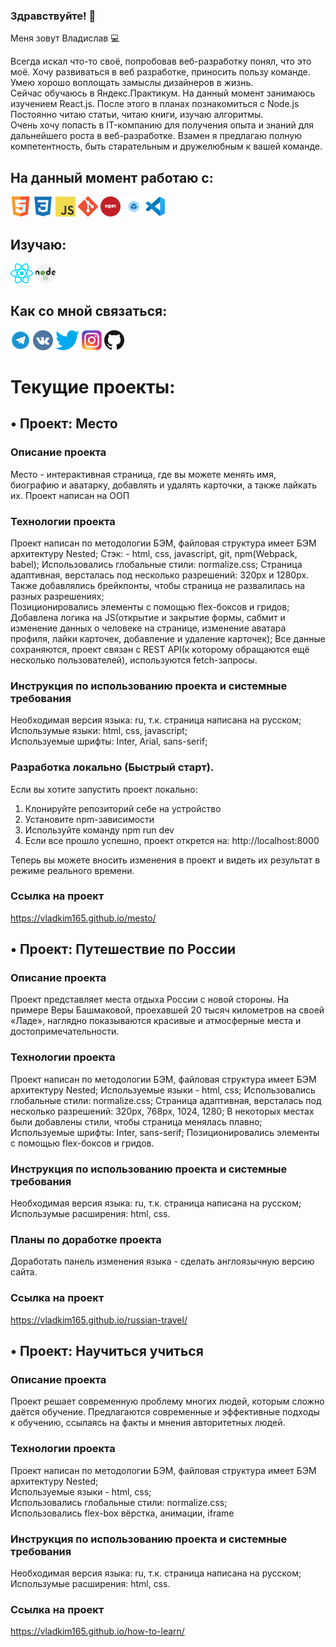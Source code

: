 ### Здравствуйте! 👋

Меня зовут Владислав 💻

Всегда искал что-то своё, попробовав веб-разработку понял, что это моё. Хочу развиваться в веб разработке, приносить пользу команде. Умею хорошо воплощать замыслы дизайнеров в жизнь.  
Сейчас обучаюсь в Яндекс.Практикум. На данный момент занимаюсь изучением React.js. После этого в планах познакомиться с Node.js  
Постоянно читаю статьи, читаю книги, изучаю алгоритмы.  
Очень хочу попасть в IT-компанию для получения опыта и знаний для дальнейшего роста в веб-разработке. Взамен я предлагаю полную компетентность, быть старательным и дружелюбным к вашей команде.

## На данный момент работаю с:
[![html5](./images/html5.png)](https://www.w3.org/html/)
[![css3](./images/css3.png)](https://www.w3schools.com/css/)
[![JavaScript](./images/javascript.png)](https://developer.mozilla.org/en-US/docs/Web/JavaScript)
[![git](./images/git.png)](https://git-scm.com/)
[![npm](./images/npm.png)](https://www.npmjs.com/)
[![Webpack](./images/webpack.png)](https://webpack.js.org/)
[![VSCode](./images/vscode.png)](https://code.visualstudio.com/)

## Изучаю:
[![React.js](./images/react.png)](https://reactjs.org/)
[![Nodejs](./images/nodejs.png)](https://nodejs.org/en/)

## Как со мной связаться:
[![Telegram](./images/telegram.png)](https://t.me/vladkim165)
[![VK](./images/vk.png)](https://vk.com/ashestoashes1)
[![Twitter](./images/twitter.png)](https://twitter.com/kimkimushka1)
[![Instagram](./images/instagram.png)](https://www.instagram.com/hatedxx1/)
[![GitHub](./images/github.png)](https://github.com/vladkim165/vladkim165)
  
# Текущие проекты:  
## • Проект: Место  
### Описание проекта  
Место - интерактивная страница, где вы можете менять имя, биографию и аватарку, добавлять и удалять карточки, а также лайкать их. 
Проект написан на ООП
### Технологии проекта  
Проект написан по методологии БЭМ, файловая структура имеет БЭМ архитектуру Nested; 
Стэк: - html, css, javascript, git, npm(Webpack, babel);
Использовались глобальные стили: normalize.css; 
Страница адаптивная, версталась под несколько разрешений: 320px и 1280px. Также добавлялись брейкпонты, чтобы страница не развалилась на разных разрешениях;   
Позиционировались элементы с помощью flex-боксов и гридов;  
Добавлена логика на JS(открытие и закрытие формы, сабмит и изменение данных о человеке на странице, изменение аватара профиля, лайки карточек, добавление и удаление карточек);
Все данные сохраняются, проект связан с REST API(к которому обращаются ещё несколько пользователей), используются fetch-запросы.
### Инструкция по использованию проекта и системные требования  
Необходимая версия языка: ru, т.к. страница написана на русском;    
Использумые языки: html, css, javascript;  
Используемые шрифты: Inter, Arial, sans-serif;    
### Разработка локально (Быстрый старт).
Если вы хотите запустить проект локально:  
1. Клонируйте репозиторий себе на устройство  
2. Установите npm-зависимости  
3. Используйте команду npm run dev  
4. Если все прошло успешно, проект открется на: http://localhost:8000  

Теперь вы можете вносить изменения в проект и видеть их результат в режиме реального времени.  

### Ссылка на проект  
https://vladkim165.github.io/mesto/

## • Проект: Путешествие по России
### Описание проекта
Проект представляет места отдыха России с новой стороны.
На примере Веры Башмаковой, проехавшей 20 тысяч километров на своей «Ладе», наглядно показываются красивые и атмосферные места и достопримечательности.

### Технологии проекта
Проект написан по методологии БЭМ, файловая структура имеет БЭМ архитектуру Nested; Используемые языки - html, css; Использовались глобальные стили: normalize.css; Страница адаптивная, версталась под несколько разрешений: 320px, 768px, 1024, 1280;
В некоторых местах были добавлены стили, чтобы страница менялась плавно;
Используемые шрифты: Inter, sans-serif;
Позиционировались элементы с помощью flex-боксов и гридов.

### Инструкция по использованию проекта и системные требования
Необходимая версия языка: ru, т.к. страница написана на русском;
Использумые расширения: html, css.

### Планы по доработке проекта
Доработать панель изменения языка - сделать англоязычную версию сайта.

### Ссылка на проект
https://vladkim165.github.io/russian-travel/

## • Проект: Научиться учиться
### Описание проекта
Проект решает современную проблему многих людей, которым сложно даётся обучение. Предлагаются современные и эффективные подходы к обучению, ссылаясь на факты и мнения авторитетных людей.

### Технологии проекта
Проект написан по методологии БЭМ, файловая структура имеет БЭМ архитектуру Nested;  
Используемые языки - html, css;  
Использовались глобальные стили: normalize.css;  
Использовались flex-box вёрстка, анимации, iframe

### Инструкция по использованию проекта и системные требования  
Необходимая версия языка: ru, т.к. страница написана на русском;  
Использумые расширения: html, css.

### Ссылка на проект
https://vladkim165.github.io/how-to-learn/
